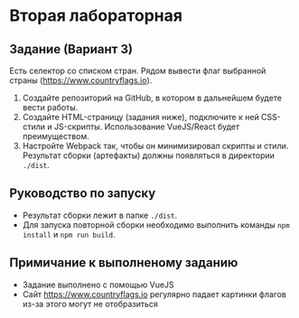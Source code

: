 # Вторая лабораторная
## Задание (Вариант 3)
Есть селектор со списком стран. Рядом вывести флаг выбранной страны (https://www.countryflags.io).

1. Создайте репозиторий на GitHub, в котором в дальнейшем будете вести работы. 
2. Создайте HTML-страницу (задания ниже), подключите к ней CSS-стили и JS-скрипты. Использование VueJS/React будет преимуществом. 
3. Настройте Webpack так, чтобы он минимизировал скрипты и стили. Результат сборки (артефакты) должны появляться в директории `./dist`.

## Руководство по запуску
- Результат сборки лежит в папке `./dist`.
- Для запуска повторной сборки необходимо выполнить команды `npm install` и `npm run build`.

## Примичание к выполненому заданию
- Задание выполнено с помощью VueJS
- Сайт https://www.countryflags.io регулярно падает картинки флагов из-за этого могут не отобразиться 
